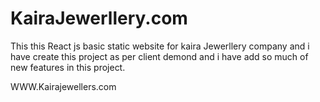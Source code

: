 # KairaJewerllery.com
 This this React js basic static website  for kaira Jewerllery company and i have create this project  as per client demond and i have add so  much  of new features in this project.

WWW.Kairajewellers.com 
